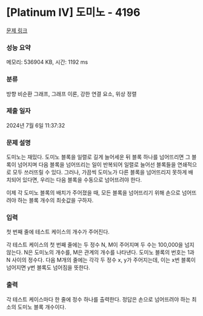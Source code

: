 # [Platinum IV] 도미노 - 4196 

[문제 링크](https://www.acmicpc.net/problem/4196) 

### 성능 요약

메모리: 536904 KB, 시간: 1192 ms

### 분류

방향 비순환 그래프, 그래프 이론, 강한 연결 요소, 위상 정렬

### 제출 일자

2024년 7월 6일 11:37:32

### 문제 설명

<p>도미노는 재밌다. 도미노 블록을 일렬로 길게 늘어세운 뒤 블록 하나를 넘어뜨리면 그 블록이 넘어지며 다음 블록을 넘어뜨리는 일이 반복되어 일렬로 늘어선 블록들을 연쇄적으로 모두 쓰러뜨릴 수 있다. 그러나, 가끔씩 도미노가 다른 블록을 넘어뜨리지 못하게 배치되어 있다면, 우리는 다음 블록을 수동으로 넘어뜨려야 한다.</p>

<p>이제 각 도미노 블록의 배치가 주어졌을 때, 모든 블록을 넘어뜨리기 위해 손으로 넘어뜨려야 하는 블록 개수의 최솟값을 구하자.</p>

### 입력 

 <p>첫 번째 줄에 테스트 케이스의 개수가 주어진다.</p>

<p>각 테스트 케이스의 첫 번째 줄에는 두 정수 N, M이 주어지며 두 수는 100,000을 넘지 않는다. N은 도미노의 개수를, M은 관계의 개수를 나타낸다. 도미노 블록의 번호는 1과 N 사이의 정수다. 다음 M개의 줄에는 각각 두 정수 x, y가 주어지는데, 이는 x번 블록이 넘어지면 y번 블록도 넘어짐을 뜻한다.</p>

### 출력 

 <p>각 테스트 케이스마다 한 줄에 정수 하나를 출력한다. 정답은 손으로 넘어뜨려야 하는 최소의 도미노 블록 개수이다.</p>

